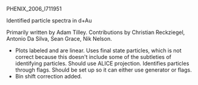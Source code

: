PHENIX_2006_I711951


Identified particle spectra in d+Au

Primarily written by Adam Tilley.  Contributions by Christian Reckziegel, Antonio Da Silva, Sean Grace, Nik Nelson.

- Plots labeled and are linear. 
Uses final state particles, which is not correct because this doesn't include some of the subtleties of identifying particles.  Should use ALICE projection.
Identifies particles through flags.  Should be set up so it can either use generator or flags.
- Bin shift correction added. 
